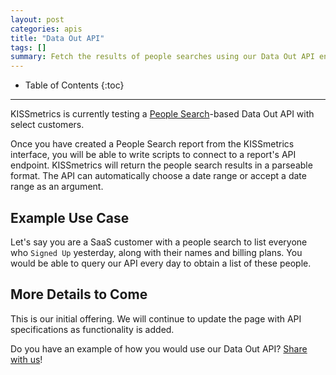 ```yaml
---
layout: post
categories: apis
title: "Data Out API"
tags: []
summary: Fetch the results of people searches using our Data Out API endpoint.
---
```

* Table of Contents
{:toc}
* * *

KISSmetrics is currently testing a [People Search][people-search]-based Data Out API with select customers.

Once you have created a People Search report from the KISSmetrics interface, you will be able to write scripts to connect to a report's API endpoint. KISSmetrics will return the people search results in a parseable format. The API can automatically choose a date range or accept a date range as an argument.

## Example Use Case

Let's say you are a SaaS customer with a people search to list everyone who `Signed Up` yesterday, along with their names and billing plans. You would be able to query our API every day to obtain a list of these people.

## More Details to Come

This is our initial offering. We will continue to update the page with API specifications as functionality is added.

Do you have an example of how you would use our Data Out API? [Share with us][feedback]!


[people-search]: /tools/people-search
[feedback]: mailto:feedback@kissmetrics.com